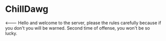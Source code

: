 # ChillDawg
<--- Hello and welcome to the server, please the rules carefully because if you don't you will be warned. Second time of offense, you won't be so lucky.
